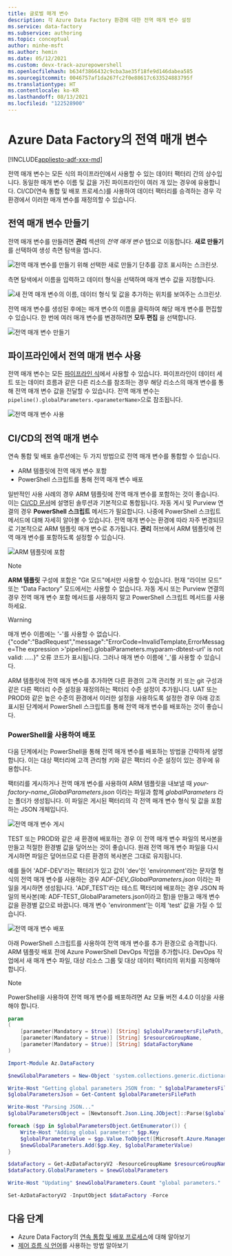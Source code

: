 ```yaml
---
title: 글로벌 매개 변수
description: 각 Azure Data Factory 환경에 대한 전역 매개 변수 설정
ms.service: data-factory
ms.subservice: authoring
ms.topic: conceptual
author: minhe-msft
ms.author: hemin
ms.date: 05/12/2021
ms.custom: devx-track-azurepowershell
ms.openlocfilehash: b634f3866432c9cba3ae35f18fe9d146dabea585
ms.sourcegitcommit: 0046757af1da267fc2f0e88617c633524883795f
ms.translationtype: HT
ms.contentlocale: ko-KR
ms.lasthandoff: 08/13/2021
ms.locfileid: "122528900"
---
```

# <a name="global-parameters-in-azure-data-factory"></a>Azure Data Factory의 전역 매개 변수

[!INCLUDE[appliesto-adf-xxx-md](includes/appliesto-adf-xxx-md.md)]

전역 매개 변수는 모든 식의 파이프라인에서 사용할 수 있는 데이터 팩터리 간의 상수입니다. 동일한 매개 변수 이름 및 값을 가진 파이프라인이 여러 개 있는 경우에 유용합니다. CI/CD(연속 통합 및 배포 프로세스)를 사용하여 데이터 팩터리를 승격하는 경우 각 환경에서 이러한 매개 변수를 재정의할 수 있습니다. 

## <a name="creating-global-parameters"></a>전역 매개 변수 만들기

전역 매개 변수를 만들려면 **관리** 섹션의 *전역 매개 변수* 탭으로 이동합니다. **새로 만들기** 를 선택하여 생성 측면 탐색을 엽니다.

![전역 매개 변수를 만들기 위해 선택한 새로 만들기 단추를 강조 표시하는 스크린샷.](media/author-global-parameters/create-global-parameter-1.png)

측면 탐색에서 이름을 입력하고 데이터 형식을 선택하며 매개 변수 값을 지정합니다.

![새 전역 매개 변수의 이름, 데이터 형식 및 값을 추가하는 위치를 보여주는 스크린샷.](media/author-global-parameters/create-global-parameter-2.png)

전역 매개 변수를 생성된 후에는 매개 변수의 이름을 클릭하여 해당 매개 변수를 편집할 수 있습니다. 한 번에 여러 매개 변수를 변경하려면 **모두 편집** 을 선택합니다.

![전역 매개 변수 만들기](media/author-global-parameters/create-global-parameter-3.png)

## <a name="using-global-parameters-in-a-pipeline"></a>파이프라인에서 전역 매개 변수 사용

전역 매개 변수는 모든 [파이프라인 식](control-flow-expression-language-functions.md)에서 사용할 수 있습니다. 파이프라인이 데이터 세트 또는 데이터 흐름과 같은 다른 리소스를 참조하는 경우 해당 리소스의 매개 변수를 통해 전역 매개 변수 값을 전달할 수 있습니다. 전역 매개 변수는 `pipeline().globalParameters.<parameterName>`으로 참조됩니다.

![전역 매개 변수 사용](media/author-global-parameters/expression-global-parameters.png)

## <a name="global-parameters-in-cicd"></a><a name="cicd"></a> CI/CD의 전역 매개 변수

연속 통합 및 배포 솔루션에는 두 가지 방법으로 전역 매개 변수를 통합할 수 있습니다.

* ARM 템플릿에 전역 매개 변수 포함
* PowerShell 스크립트를 통해 전역 매개 변수 배포

일반적인 사용 사례의 경우 ARM 템플릿에 전역 매개 변수를 포함하는 것이 좋습니다. 이는 [CI/CD 문서](continuous-integration-deployment.md)에 설명된 솔루션과 기본적으로 통합됩니다. 자동 게시 및 Purview 연결의 경우 **PowerShell 스크립트** 메서드가 필요합니다. 나중에 PowerShell 스크립트 메서드에 대해 자세히 알아볼 수 있습니다. 전역 매개 변수는 환경에 따라 자주 변경되므로 기본적으로 ARM 템플릿 매개 변수로 추가됩니다. **관리** 허브에서 ARM 템플릿에 전역 매개 변수를 포함하도록 설정할 수 있습니다.

![ARM 템플릿에 포함](media/author-global-parameters/include-arm-template.png)

> [!NOTE]
> **ARM 템플릿** 구성에 포함은 "Git 모드"에서만 사용할 수 있습니다. 현재 “라이브 모드” 또는 “Data Factory” 모드에서는 사용할 수 없습니다. 자동 게시 또는 Purview 연결의 경우 전역 매개 변수 포함 메서드를 사용하지 말고 PowerShell 스크립트 메서드를 사용하세요. 

> [!WARNING]
>매개 변수 이름에는 '-'를 사용할 수 없습니다. {"code":"BadRequest","message":"ErrorCode=InvalidTemplate,ErrorMessage=The expression >'pipeline().globalParameters.myparam-dbtest-url' is not valid: .....}" 오류 코드가 표시됩니다. 그러나 매개 변수 이름에 '_'를 사용할 수 있습니다. 

ARM 템플릿에 전역 매개 변수를 추가하면 다른 환경의 고객 관리형 키 또는 git 구성과 같은 다른 팩터리 수준 설정을 재정의하는 팩터리 수준 설정이 추가됩니다. UAT 또는 PROD와 같은 높은 수준의 환경에서 이러한 설정을 사용하도록 설정한 경우 아래 강조 표시된 단계에서 PowerShell 스크립트를 통해 전역 매개 변수를 배포하는 것이 좋습니다. 


### <a name="deploying-using-powershell"></a>PowerShell을 사용하여 배포

다음 단계에서는 PowerShell을 통해 전역 매개 변수를 배포하는 방법을 간략하게 설명합니다. 이는 대상 팩터리에 고객 관리형 키와 같은 팩터리 수준 설정이 있는 경우에 유용합니다.

팩터리를 게시하거나 전역 매개 변수를 사용하여 ARM 템플릿을 내보낼 때 *your-factory-name_GlobalParameters.json* 이라는 파일과 함께 *globalParameters* 라는 폴더가 생성됩니다. 이 파일은 게시된 팩터리의 각 전역 매개 변수 형식 및 값을 포함하는 JSON 개체입니다.

![전역 매개 변수 게시](media/author-global-parameters/global-parameters-adf-publish.png)

TEST 또는 PROD와 같은 새 환경에 배포하는 경우 이 전역 매개 변수 파일의 복사본을 만들고 적절한 환경별 값을 덮어쓰는 것이 좋습니다. 원래 전역 매개 변수 파일을 다시 게시하면 파일은 덮어쓰므로 다른 환경의 복사본은 그대로 유지됩니다.

예를 들어 'ADF-DEV'라는 팩터리가 있고 값이 'dev'인 'environment'라는 문자열 형식의 전역 매개 변수를 사용하는 경우 *ADF-DEV_GlobalParameters.json* 이라는 파일을 게시하면 생성됩니다. 'ADF_TEST'라는 테스트 팩터리에 배포하는 경우 JSON 파일의 복사본(예: ADF-TEST_GlobalParameters.json이라고 함)을 만들고 매개 변수 값을 환경별 값으로 바꿉니다. 매개 변수 'environment'는 이제 'test' 값을 가질 수 있습니다. 

![전역 매개 변수 배포](media/author-global-parameters/powershell-task.png)

아래 PowerShell 스크립트를 사용하여 전역 매개 변수를 추가 환경으로 승격합니다. ARM 템플릿 배포 전에 Azure PowerShell DevOps 작업을 추가합니다. DevOps 작업에서 새 매개 변수 파일, 대상 리소스 그룹 및 대상 데이터 팩터리의 위치를 지정해야 합니다.

> [!NOTE]
> PowerShell을 사용하여 전역 매개 변수를 배포하려면 Az 모듈 버전 4.4.0 이상을 사용해야 합니다.

```powershell
param
(
    [parameter(Mandatory = $true)] [String] $globalParametersFilePath,
    [parameter(Mandatory = $true)] [String] $resourceGroupName,
    [parameter(Mandatory = $true)] [String] $dataFactoryName
)

Import-Module Az.DataFactory

$newGlobalParameters = New-Object 'system.collections.generic.dictionary[string,Microsoft.Azure.Management.DataFactory.Models.GlobalParameterSpecification]'

Write-Host "Getting global parameters JSON from: " $globalParametersFilePath
$globalParametersJson = Get-Content $globalParametersFilePath

Write-Host "Parsing JSON..."
$globalParametersObject = [Newtonsoft.Json.Linq.JObject]::Parse($globalParametersJson)

foreach ($gp in $globalParametersObject.GetEnumerator()) {
    Write-Host "Adding global parameter:" $gp.Key
    $globalParameterValue = $gp.Value.ToObject([Microsoft.Azure.Management.DataFactory.Models.GlobalParameterSpecification])
    $newGlobalParameters.Add($gp.Key, $globalParameterValue)
}

$dataFactory = Get-AzDataFactoryV2 -ResourceGroupName $resourceGroupName -Name $dataFactoryName
$dataFactory.GlobalParameters = $newGlobalParameters

Write-Host "Updating" $newGlobalParameters.Count "global parameters."

Set-AzDataFactoryV2 -InputObject $dataFactory -Force
```

## <a name="next-steps"></a>다음 단계

* Azure Data Factory의 [연속 통합 및 배포 프로세스](continuous-integration-deployment.md)에 대해 알아보기
* [제어 흐름 식 언어](control-flow-expression-language-functions.md)를 사용하는 방법 알아보기
